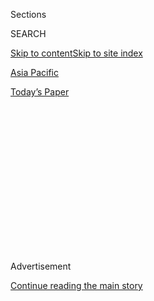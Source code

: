 <div id="app">

<div>

<div>

<div>

<div class="NYTAppHideMasthead css-1q2w90k e1suatyy0">

<div class="section css-ui9rw0 e1suatyy2">

<div class="css-eph4ug er09x8g0">

<div class="css-6n7j50">

</div>

<span class="css-1dv1kvn">Sections</span>

<div class="css-10488qs">

<span class="css-1dv1kvn">SEARCH</span>

</div>

[Skip to content](#site-content)[Skip to site index](#site-index)

</div>

<div id="masthead-section-label" class="css-1wr3we4 eaxe0e00">

[Asia
Pacific](https://www.nytimes.com/section/world/asia)

</div>

<div class="css-10698na e1huz5gh0">

</div>

</div>

<div id="masthead-bar-one" class="section hasLinks css-15hmgas e1csuq9d3">

<div class="css-uqyvli e1csuq9d0">

</div>

<div class="css-1uqjmks e1csuq9d1">

</div>

<div class="css-9e9ivx">

[](https://myaccount.nytimes.com/auth/login?response_type=cookie&client_id=vi)

</div>

<div class="css-1bvtpon e1csuq9d2">

[Today’s
Paper](https://www.nytimes.com/section/todayspaper)

</div>

</div>

</div>

</div>

<div data-aria-hidden="false">

<div id="site-content" data-role="main">

<div>

<div class="css-1aor85t" style="opacity:0.000000001;z-index:-1;visibility:hidden">

<div class="css-1hqnpie">

<div class="css-epjblv">

<span class="css-17xtcya">[Asia
Pacific](/section/world/asia)</span><span class="css-x15j1o">|</span><span class="css-fwqvlz">In
Hail of Bullets and Fire, North Korea Killed Official Who Wanted
Reform</span>

</div>

<div class="css-k008qs">

<div class="css-1iwv8en">

<span class="css-18z7m18"></span>

<div>

</div>

</div>

<span class="css-1n6z4y">https://nyti.ms/22bHK5Z</span>

<div class="css-1705lsu">

<div class="css-4xjgmj">

<div class="css-4skfbu" data-role="toolbar" data-aria-label="Social Media Share buttons, Save button, and Comments Panel with current comment count" data-testid="share-tools">

  - 
  - 
  - 
  - 
    
    <div class="css-6n7j50">
    
    </div>

  - 

</div>

</div>

</div>

</div>

</div>

</div>

<div class="css-13pd83m">

</div>

<div id="top-wrapper" class="css-1sy8kpn">

<div id="top-slug" class="css-l9onyx">

Advertisement

</div>

[Continue reading the main
story](#after-top)

<div class="ad top-wrapper" style="text-align:center;height:100%;display:block;min-height:250px">

<div id="top" class="place-ad" data-position="top" data-size-key="top">

</div>

</div>

<div id="after-top">

</div>

</div>

<div id="sponsor-wrapper" class="css-1hyfx7x">

<div id="sponsor-slug" class="css-19vbshk">

Supported by

</div>

[Continue reading the main
story](#after-sponsor)

<div id="sponsor" class="ad sponsor-wrapper" style="text-align:center;height:100%;display:block">

</div>

<div id="after-sponsor">

</div>

</div>

<div class="css-1vkm6nb ehdk2mb0">

# In Hail of Bullets and Fire, North Korea Killed Official Who Wanted Reform

</div>

<div class="css-79elbk" data-testid="photoviewer-wrapper">

<div class="css-z3e15g" data-testid="photoviewer-wrapper-hidden">

</div>

<div class="css-1a48zt4 ehw59r15" data-testid="photoviewer-children">

![<span class="css-16f3y1r e13ogyst0" data-aria-hidden="true">The North
Korean leader, Kim Jong-un, right, and his uncle Jang Song-thaek, who
was widely considered the second most powerful figure in the country, at
a military parade in Pyongyang in February 2012. Mr. Jang was convicted
of treason and executed the next
year.</span><span class="css-cnj6d5 e1z0qqy90" itemprop="copyrightHolder"><span class="css-1ly73wi e1tej78p0">Credit...</span><span><span>Kyodo,
via
Reuters</span></span></span>](https://static01.nyt.com/images/2016/03/08/world/uncle-web1/uncle-web1-articleLarge.jpg?quality=75&auto=webp&disable=upscale)

</div>

</div>

<div class="css-xt80pu e12qa4dv0">

<div class="css-18e8msd">

<div class="css-vp77d3 epjyd6m0">

<div class="css-1baulvz">

By [<span class="css-1baulvz last-byline" itemprop="name">Choe
Sang-Hun</span>](http://www.nytimes.com/by/choe-sang-hun)

</div>

</div>

  - March 12,
    2016

  - 
    
    <div class="css-4xjgmj">
    
    <div class="css-d8bdto" data-role="toolbar" data-aria-label="Social Media Share buttons, Save button, and Comments Panel with current comment count" data-testid="share-tools">
    
      - 
      - 
      - 
      - 
        
        <div class="css-6n7j50">
        
        </div>
    
      - 
    
    </div>
    
    </div>

</div>

</div>

<div class="section meteredContent css-1r7ky0e" name="articleBody" itemprop="articleBody">

<div class="css-1fanzo5 StoryBodyCompanionColumn">

<div class="css-53u6y8">

SEOUL, South Korea — In late 2013, Jang Song-thaek, an uncle of [Kim
Jong-un](http://topics.nytimes.com/top/reference/timestopics/people/k/kim_jongun/index.html?inline=nyt-per "More articles about Kim Jong-un."),
the North Korean leader, was taken to the Gang Gun Military Academy in a
Pyongyang suburb.

Hundreds of officials were gathered there to witness the execution of
Mr. Jang’s two trusted deputies in the administrative department of the
ruling Workers’ Party.

The two men, Ri Ryong-ha and Jang Su-gil, were torn apart by
antiaircraft machine guns, according to South Korea’s National
Intelligence Service. The executioners then incinerated their bodies
with flamethrowers.

Jang Song-thaek, widely considered the second-most powerful figure in
the North, fainted during the ordeal, according to a new book published
in South Korea that offers a rare glimpse into the secretive Pyongyang
regime.

</div>

</div>

<div class="css-1fanzo5 StoryBodyCompanionColumn">

<div class="css-53u6y8">

“Son-in-Law of a Theocracy,” by Ra Jong-yil, a former deputy director of
the National Intelligence Service, is a rich biography of Mr. Jang, the
most prominent victim of the purges his young nephew has conducted since
assuming power in 2011.

Mr. Jang was convicted of treason in 2013. He was
[executed](http://www.nytimes.com/2013/12/13/world/asia/north-korea-says-uncle-of-executed.html?_r=0 "New York Times article")
at the same place and in the same way as his deputies, the South Korean
intelligence agency said.

The book asserts that although he was a fixture of the North Korean
political elite for decades, he dreamed of reforming his country. “With
his execution, [North
Korea](http://topics.nytimes.com/top/news/international/countriesandterritories/northkorea/index.html?inline=nyt-geo "More news and information about North Korea.")
lost virtually the only person there who could have helped the country
introduce reform and openness,” Mr. Ra said during a recent interview.

Mr. Ra, who is also a professor of political science and a former South
Korean ambassador to Japan and Britain, mined existing publications but
also interviewed sources in South Korea, Japan and China, including
high-ranking defectors from the North who spoke on the condition of
anonymity.

</div>

</div>

<div class="css-1fanzo5 StoryBodyCompanionColumn">

<div class="css-53u6y8">

Mr. Jang met one of the daughters of North Korea’s founder, Kim Il-sung,
while both attended Kim Il-sung University in the mid-1960s. The
daughter, Kim Kyong-hee, developed a crush on Mr. Jang, who was tall and
humorous — and sang and played the accordion.

</div>

</div>

<div class="css-79elbk" data-testid="photoviewer-wrapper">

<div class="css-z3e15g" data-testid="photoviewer-wrapper-hidden">

</div>

<div class="css-1a48zt4 ehw59r15" data-testid="photoviewer-children">

![<span class="css-16f3y1r e13ogyst0" data-aria-hidden="true">Mr. Jang
being escorted in court on Dec. 12, 2013, before he was
executed.</span><span class="css-cnj6d5 e1z0qqy90" itemprop="copyrightHolder"><span class="css-1ly73wi e1tej78p0">Credit...</span><span>Yonhap
News Agency, via Agence France-Presse — Getty
Images</span></span>](https://static01.nyt.com/images/2016/03/08/world/uncle-web2/uncle-web2-articleLarge.jpg?quality=75&auto=webp&disable=upscale)

</div>

</div>

<div class="css-1fanzo5 StoryBodyCompanionColumn">

<div class="css-53u6y8">

Her father transferred the young man to a provincial college to keep the
two apart. But Ms. Kim hopped in her Soviet Volga sedan to see Mr. Jang
each weekend.

Once they married in 1972, Mr. Jang’s career took off under the
patronage of Kim Jong-il, his brother-in-law and the designated
successor of the regime.

In his memoir, a Japanese sushi chef for Kim Jong-il from 1988 to 2001
who goes by the alias [Kenji
Fujimoto](http://www.nytimes.com/2012/08/25/world/asia/kim-family-chefs-redemption-suggests-a-softening-north-korea.html "New York Times article")
remembered Mr. Jang as a fun-loving prankster who was a regular at
banquets that could last until morning or even stretch a few days. A key
feature of the events was a “pleasure squad” of young, attractive women
who would dance the cancan, sing American country songs or perform a
striptease, according to the book and accounts by defectors.

Mr. Jang also mobilized North Korean diplomats abroad to import Danish
dairy products, Black Sea caviar, French cognac and Japanese electronics
— gifts Mr. Kim handed out during his parties to keep his elites loyal.

But North Korean diplomats who have defected to South Korea also said
that during his frequent trips overseas to shop for Mr. Kim, Mr. Jang
would drink heavily and speak dejectedly about people dying of hunger
back home.

Few benefited more than Mr. Jang from the regime he loyally served. But
he was never fully embraced by the Kim family because he was not blood
kin. This “liminal existence” enabled him to see the absurdities of the
regime more clearly than any other figure within it, Mr. Ra wrote.

</div>

</div>

<div class="css-1fanzo5 StoryBodyCompanionColumn">

<div class="css-53u6y8">

Mr. Ra said Hwang Jang-yop, a North Korean party secretary who defected
to Seoul in 1997 and lived here until his death in 2010, shared a
conversation he once had with Mr. Jang. When told that the North’s
economy was cratering, Mr. Jang responded sarcastically: “How can an
economy already at the bottom go further down?”

Mr. Jang’s frequent partying with the “pleasure squad” strained his
marriage. Senior defectors from the North said it was an open secret
among the Pyongyang elite that the couple both had extramarital affairs.

Their only child, Jang Kum-song, killed herself in Paris in 2006. She
overdosed on sleeping pills after the Pyongyang government caught wind
of her dating a Frenchman and summoned her home.

Still, the marriage endured. When Kim Jong-il banished Mr. Jang three
times for overstepping his authority, his wife intervened on his behalf.

After Mr. Kim suffered a stroke in 2008 and [died in
2011](http://www.nytimes.com/2011/12/19/world/asia/Kim-Jong-il-Dictator-Who-Turned-North-Korea-Into-a-Nuclear-State-Dies.html?pagewanted=all "New York Times obituary "),
Mr. Jang helped his young nephew, Kim Jong-un, establish himself as
successor. At the same time, he vastly expanded his own influence — and
ambition.

He wrested the lucrative right of exporting coal to China from the
military and gave it to his administrative department. He purged his
rivals, including [Ri
Yong-ho](http://www.nytimes.com/2012/07/16/world/asia/north-korea-removes-army-chief.html),
the chief of the military’s general staff, and U Dong-chuk, a deputy
director at the Ministry of State Security, the North’s secret police.

</div>

</div>

<div class="css-1fanzo5 StoryBodyCompanionColumn">

<div class="css-53u6y8">

Mr. Jang’s campaign for more influence was apparently aimed at pushing
for the kind of economic overhaul that China has introduced, Mr. Ra
wrote. But he underestimated how unpalatable the idea was to Kim
Jong-un, whose totalitarian rule would be undermined by such reform.

Mr. Ra said it was impossible to establish the exact sequence of events
that led to Mr. Jang’s downfall. But it was clear his hubris played a
role. At the height of his power, photographs in the North Korean media
showed Mr. Jang leaning on an armrest, looking almost bored, while his
nephew spoke.

Announcing his execution, North Korea said Mr. Jang, “human scum worse
than a dog,” had betrayed the Kim family by plotting to overthrow the
younger Mr. Kim, using economic collapse as a pretext, and to rule the
country himself as premier and “reformer.”

He was accused of planting his followers in key posts and profiteering
from minerals exports. His indictment pointedly noted that Mr. Jang had
stood up and clapped only “halfheartedly” when Mr. Kim was being upheld
as supreme leader.

In 2013, Mr. Kim, after hearing complaints about Mr. Jang’s expansion of
power, ordered his department to relinquish the management of a fishing
farm and a condensed milk factory. But officials loyal to their “Comrade
No. 1,” Mr. Jang, blocked those who arrived to carry out Mr. Kim’s
orders from entering their premises.

It was probably the last straw for Mr. Kim, still unsure about himself
and extremely sensitive about any challenge to his supposedly monolithic
leadership. Meanwhile, Mr. Jang’s enemies in the secret police were
eager to go after him.

“There was no indication that he had a lawyer or was allowed to speak
for himself during his trial,” Mr. Ra said. “It was not a trial but a
murder.”

</div>

</div>

<div class="css-1fanzo5 StoryBodyCompanionColumn">

<div class="css-53u6y8">

Mr. Jang’s name has been expurgated from all official records in the
North. Hundreds of his associates were purged. His wife is alive but
sickly, according to the South Korean intelligence agency.

But some people in Pyongyang still remember his role in the tall
apartment buildings, water parks and other showpiece projects he once
zealously promoted to glorify his nephew’s nascent leadership.

</div>

</div>

</div>

<div>

</div>

<div>

</div>

<div>

</div>

<div>

<div id="bottom-wrapper" class="css-1ede5it">

<div id="bottom-slug" class="css-l9onyx">

Advertisement

</div>

[Continue reading the main
story](#after-bottom)

<div id="bottom" class="ad bottom-wrapper" style="text-align:center;height:100%;display:block;min-height:90px">

</div>

<div id="after-bottom">

</div>

</div>

</div>

</div>

</div>

## Site Index

<div>

</div>

## Site Information Navigation

  - [© <span>2020</span> <span>The New York Times
    Company</span>](https://help.nytimes.com/hc/en-us/articles/115014792127-Copyright-notice)

<!-- end list -->

  - [NYTCo](https://www.nytco.com/)
  - [Contact
    Us](https://help.nytimes.com/hc/en-us/articles/115015385887-Contact-Us)
  - [Work with us](https://www.nytco.com/careers/)
  - [Advertise](https://nytmediakit.com/)
  - [T Brand Studio](http://www.tbrandstudio.com/)
  - [Your Ad
    Choices](https://www.nytimes.com/privacy/cookie-policy#how-do-i-manage-trackers)
  - [Privacy](https://www.nytimes.com/privacy)
  - [Terms of
    Service](https://help.nytimes.com/hc/en-us/articles/115014893428-Terms-of-service)
  - [Terms of
    Sale](https://help.nytimes.com/hc/en-us/articles/115014893968-Terms-of-sale)
  - [Site
    Map](https://spiderbites.nytimes.com)
  - [Help](https://help.nytimes.com/hc/en-us)
  - [Subscriptions](https://www.nytimes.com/subscription?campaignId=37WXW)

</div>

</div>

</div>

</div>
